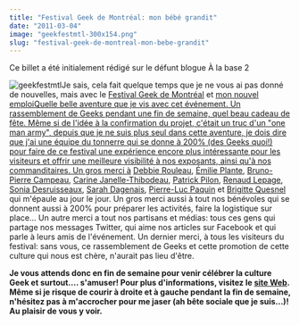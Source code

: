 ```yaml
---
title: "Festival Geek de Montréal: mon bébé grandit"
date: "2011-03-04"
image: "geekfestmtl-300x154.png"
slug: "festival-geek-de-montreal-mon-bebe-grandit"
---
```


Ce billet a été initialement rédigé sur le défunt blogue À la base 2

![](images/geekfestmtl-300x154.png "geekfestmtl")Je sais, cela fait quelque temps que je ne vous ai pas donné de nouvelles, mais avec le [Festival Geek de Montréal](https://geekfestmtl.com "Site Web du Festival Geek de Montréal") et [mon nouvel emploiQuelle belle aventure que je vis avec cet événement. Un rassemblement de Geeks pendant une fin de semaine, quel beau cadeau de fête. Même si de l'idée à la confirmation du projet, c'était un truc d'un "one man army", depuis que je ne suis plus seul dans cette aventure, je dois dire que j'ai une équipe du tonnerre qui se donne à 200% (des Geeks quoi!) pour faire de ce festival une expérience encore plus intéressante pour les visiteurs et offrir une meilleure visibilité à nos exposants, ainsi qu'à nos commanditaires. Un gros merci à](https://fred.dev/le-roi-est-mort-vive-le-roi/ "Le roi est mort, vive le roi") [Debbie Rouleau](https://twitter.com/sekhmetdesign "Compte Twitter de Debbie Rouleau"), [Émilie Plante](https://twitter.com/emiliejolie "Compte Twitter d'Émilie Plante"), [Bruno-Pierre Campeau](https://twitter.com/zerodsworkshop "Compte Twitter de Bruno-Pierre Campeau"), [Carine Janelle-Thibodeau](https://twitter.com/mademoisellec "Compte Twitter de Carine Janelle-Thibodeau"), [Patrick Pilon](https://twitter.com/_redherring "Compte Twitter de Patrick Pilon"), [Renaud Lepage](https://twitter.com/cybik "Compte Twitter de Renaud Lepage"), [Sonia Desruisseaux](https://twitter.com/sonai "Compte Twitter de Sonia"), [Sarah Dagenais](https://twitter.com/azara "Compte Twitter de Sarah Dagenais"), [Pierre-Luc Paquin](https://twitter.com/plpaquin "Compte Twitter de Pierre-Luc Paquin") et [Brigitte Quesnel](https://twitter.com/AngelCornu "Compte Twitter de Brigitte Quesnel") qui m'épaule au jour le jour. Un gros merci aussi à tout nos bénévoles qui se donnent aussi à 200% pour préparer les activités, faire la logistique sur place... Un autre merci a tout nos partisans et médias: tous ces gens qui partage nos messages Twitter, qui aime nos articles sur Facebook et qui parle à leurs amis de l'événement. Un dernier merci, à tous les visiteurs du festival: sans vous, ce rassemblement de Geeks et cette promotion de cette culture qui nous est chère, n'aurait pas lieu d'être.

**Je vous attends donc en fin de semaine pour venir célébrer la culture Geek et surtout.... s'amuser! Pour plus d'informations, visitez le [site Web](https://geekfestmtl.com "Site Wev du Festival Geek de Montréal"). Même si je risque de courir à droite et à gauche pendant la fin de semaine, n'hésitez pas à m'accrocher pour me jaser (ah bête sociale que je suis...)! Au plaisir de vous y voir.**
